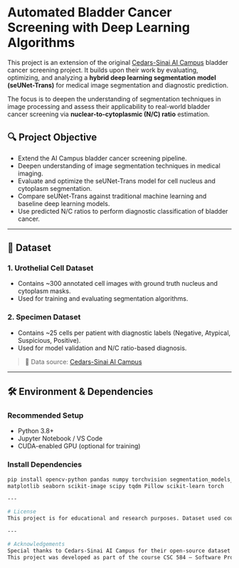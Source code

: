 # Automated Bladder Cancer Screening with Deep Learning Algorithms

This project is an extension of the original [Cedars-Sinai AI Campus](https://github.com/jlevy44/Cedars_AI_Campus_Tutorials) bladder cancer screening project. It builds upon their work by evaluating, optimizing, and analyzing a **hybrid deep learning segmentation model (seUNet-Trans)** for medical image segmentation and diagnostic prediction.

The focus is to deepen the understanding of segmentation techniques in image processing and assess their applicability to real-world bladder cancer screening via **nuclear-to-cytoplasmic (N/C) ratio** estimation.

## 🔍 Project Objective

- Extend the AI Campus bladder cancer screening pipeline.
- Deepen understanding of image segmentation techniques in medical imaging.
- Evaluate and optimize the seUNet-Trans model for cell nucleus and cytoplasm segmentation.
- Compare seUNet-Trans against traditional machine learning and baseline deep learning models.
- Use predicted N/C ratios to perform diagnostic classification of bladder cancer.

---

## 📁 Dataset

### 1. Urothelial Cell Dataset
- Contains ~300 annotated cell images with ground truth nucleus and cytoplasm masks.
- Used for training and evaluating segmentation algorithms.

### 2. Specimen Dataset
- Contains ~25 cells per patient with diagnostic labels (Negative, Atypical, Suspicious, Positive).
- Used for model validation and N/C ratio-based diagnosis.

> 📌 Data source: [Cedars-Sinai AI Campus](https://github.com/jlevy44/Cedars_AI_Campus_Tutorials/tree/main/Project2)

---

## 🛠️ Environment & Dependencies

### Recommended Setup
- Python 3.8+
- Jupyter Notebook / VS Code
- CUDA-enabled GPU (optional for training)

### Install Dependencies

```bash
pip install opencv-python pandas numpy torchvision segmentation_models_pytorch \
matplotlib seaborn scikit-image scipy tqdm Pillow scikit-learn torch

---

# License
This project is for educational and research purposes. Dataset used courtesy of Cedars-Sinai AI Campus.

---

# Acknowledgements
Special thanks to Cedars-Sinai AI Campus for their open-source dataset and baseline code.
This project was developed as part of the course CSC 584 – Software Project Planning and Management and aims to contribute to research in AI-assisted medical diagnostics.